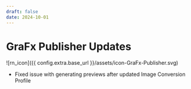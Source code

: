 ```yaml
---
draft: false
date: 2024-10-01
---
```


# GraFx Publisher Updates

![rn_icon]({{ config.extra.base_url }}/assets/icon-GraFx-Publisher.svg)

- Fixed issue with generating previews after updated Image Conversion Profile
